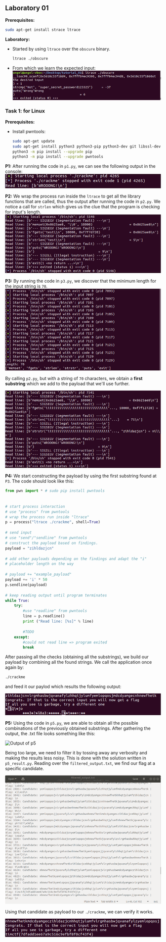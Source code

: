 ## Laboratory 01

**Prerequisites:**

```bash
sudo apt-get install strace ltrace
```

**Laboratory:**

- Started by using `ltrace` over the `obscure` binary.
  
  ```bash
  ltrace ./obscure
  ```

- From which we learn the expected input:
   ![Photo containing clues to the expected input](ss/obscure.png)

### Task 1: for Linux

**Prerequisites:**

- Install pwntools: 
  
  ```bash
  sudo apt-get update
  sudo apt-get install python3 python3-pip python3-dev git libssl-dev libffi-dev build-essential
  python3 -m pip install --upgrade pip
  python3 -m pip install --upgrade pwntools
  ```

**P1:** After running the code in `p1.py`, we can see the following output in the console:
![Photo containing output from p1.py](ss/p1.png)

**P2:** We wrap the process run inside the `ltrace` to get all the library functions that are called, thus the output after running the code in `p2.py`. We notice a call for `strlen` which gives us the clue that the program is checking for input's length. 
![Photo containing output from p2.py](ss/p2.png)

**P3:** By running the code in `p3.py`, we discover that the minimum length for the input string is `70`. 
![Photo containing output from p3.py](ss/p3.png)

By calling `p2.py`, but with a string of `70` characters, we obtain a **first substring** which we add to the payload that we'll use further.

![Photo containing p4.py output](ss/p4.png)

**P4:** We start constructing the payload by using the first substring found at `P3`. The code should look like this: 

```python
from pwn import * # sudo pip install pwntools


# start process interaction
# use "process" from pwntools
# wrap the process run inside "ltrace"
p = process("ltrace ./crackme", shell=True)

# send input
# use "send"/"sendline" from pwntools
# construct the payload based on findings.
payload = "zihldazjcn"

# add other payloads depending on the findings and adapt the "i"
# placeholder length on the way

# payload += "example_payload"
payload += 'i' * 50
p.sendline(payload)

# keep reading output until program terminates
while True:
    try:
        #use "readline" from pwntools
        line = p.readline()
        print ("Read line: [%s]" % line)

        #TODO
    except:
        #could not read line => program exited
        break
```

After passing all the checks (obtaining all the substrings), we build our payload by combining all the found strings. We call the application once again by:

```bash
./crackme
```

and feed it our paylod which results the following output:

![Image containing the output of p4.py](ss/p4_final.png)

**P5:** Using the code in `p5.py`, we are able to obtain all the possible combinations of the previously obtained substrings. After gathering the output, the .txt file looks something like this:

![Output of p5](ss/p5_output.png)

Being too large, we need to filter it by tossing away any verbosity and making the results less noisy. This is done with the solution written in `p5_result.py`. Reading over the `filtered_output.txt`, we find our flag at a specific candidate. 

![Photo containing the filtered output, identifying the flag](ss/filtered_output.png)

Using that candidate as payload to our `./crackme`, we can verify it works.

![Photo proof of valid candidate](ss/p5_final.png)


